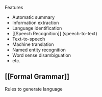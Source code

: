Features
- Automatic summary
- Information extraction
- Language identification
- [[Speech Recognition]] (speech-to-text)
- Text-to-speech
- Machine translation
- Named entity recognition
- Word sense disambiguation
- etc.

## [[Formal Grammar]]
Rules to generate language